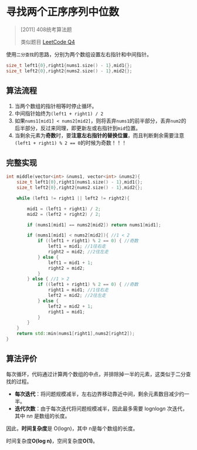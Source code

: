 # 寻找两个正序序列中位数

>[2011] 408统考算法题
>
>类似题目 [LeetCode Q4](https://leetcode.cn/problems/median-of-two-sorted-arrays/description/)

使用`二分查找`的思路，分别为两个数组设置左右指针和中间指针。

```cpp
size_t left1{0},right1{nums1.size() - 1},mid1{};
size_t left2{0},right2{nums2.size() - 1},mid2{};
```

## 算法流程

1. 当两个数组的指针相等时停止循环。
2. 中间指针始终为`(left1 + right1) / 2`
3. 如果`nums1[mid1] < nums2[mid2]`，则将丢弃`nums1`的前半部分，丢弃`num2`的后半部分，反过来同理，即更新左或右指针到`mid`位置。
4. 当剩余元素为**奇数**时，要**注意左右指针的替换位置**，而且判断剩余需要注意`(left1 + right1) % 2 == 0`的时候为奇数！！！



## 完整实现

```cpp
int middle(vector<int> &nums1, vector<int> &nums2){
    size_t left1{0},right1{nums1.size() - 1},mid1{};
    size_t left2{0},right2{nums2.size() - 1},mid2{};

    while (left1 != right1 || left2 != right2){

        mid1 = (left1 + right1) / 2;
        mid2 = (left2 + right2) / 2;

        if (nums1[mid1] == nums2[mid2]) return nums1[mid1];

        if (nums1[mid1] < nums2[mid2]){ //1 < 2
            if ((left1 + right1) % 2 == 0) { //奇数
                left1 = mid1; //1往右走
                right2 = mid2; //2往左走
            } else {
                left1 = mid1 + 1;
                right2 = mid2;
            }
        } else { //1 > 2
            if ((left1 + right1) % 2 == 0) { //奇数
                right1 = mid1; //1往右走
                left2 = mid2; //2往左走
            } else {
                left2 = mid2 + 1;
                right1 = mid1;
            }
        }
    }
    return std::min(nums1[right1],nums2[right2]);
}
```

## 算法评价

每次循环，代码通过计算两个数组的中点，并排除掉一半的元素，这类似于二分查找的过程。

- **每次迭代**：将问题规模减半，左右边界移动靠近中间，剩余元素数目减少约一半。
- **迭代次数**：由于每次迭代将问题规模减半，因此最多需要 log⁡nlog*n* 次迭代，其中 n*n* 是数组的长度。

因此，**时间复杂度**是 O(log⁡n)，其中 n是每个数组的长度。

时间复杂度**O(log n)**，空间复杂度**O(1)**。
